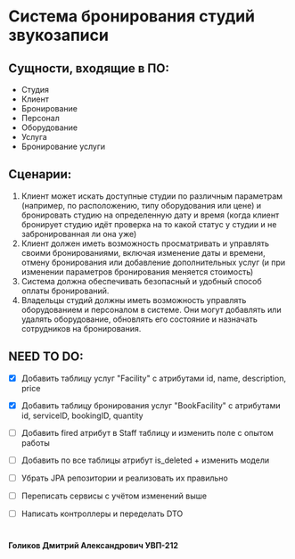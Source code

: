 # Система бронирования студий звукозаписи

## Сущности, входящие в ПО:

- Студия 
- Клиент 
- Бронирование 
- Персонал
- Оборудование
- Услуга
- Бронирование услуги

## Сценарии:

1) Клиент может искать доступные студии по различным параметрам (например, по расположению, типу оборудования или цене) и бронировать студию на определенную дату и время (когда клиент бронирует студию идёт проверка на то какой статус у студии и не забронированная ли она уже)
2) Клиент должен иметь возможность просматривать и управлять своими бронированиями, включая изменение даты и времени, отмену бронирования или добавление дополнительных услуг (и при изменении параметров бронирования меняется стоимость)
3) Система должна обеспечивать безопасный и удобный способ оплаты бронирований.
4) Владельцы студий должны иметь возможность управлять оборудованием и персоналом в системе. Они могут добавлять или удалять оборудование, обновлять его состояние и назначать сотрудников на бронирования.


## NEED TO DO:

- [x] Добавить таблицу услуг "Facility" с атрибутами id, name, description, price
- [x] Добавить таблицу бронирования услуг "BookFacility" с атрибутами id, serviceID, bookingID, quantity
- [ ] Добавить fired атрибут в Staff таблицу и изменить поле с опытом работы
- [ ] Добавить по все таблицы атрибут is_deleted + изменить модели
- [ ] Убрать JPA репозитории и реализовать их правильно
- [ ] Переписать сервисы с учётом изменений выше
- [ ] Написать контроллеры и переделать DTO 


#

#### Голиков Дмитрий Александрович УВП-212
